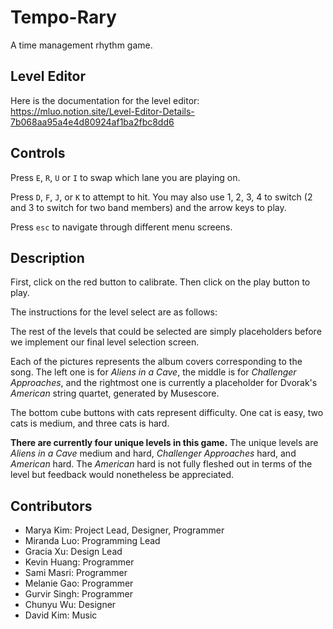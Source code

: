 # Tempo-Rary

A time management rhythm game.

## Level Editor

Here is the documentation for the level editor: https://mluo.notion.site/Level-Editor-Details-7b068aa95a4e4d80924af1ba2fbc8dd6

## Controls

Press `E`, `R`, `U` or `I` to swap which lane you are playing on.

Press `D`, `F`, `J`, or `K` to attempt to hit. You may also use 1, 2, 3, 4 to switch (2 and 3 to switch for two band members) and the arrow keys to play.

Press `esc` to navigate through different menu screens.

## Description

First, click on the red button to calibrate. Then click on the play button to play.

The instructions for the level select are as follows:

The rest of the levels that could be selected are simply placeholders before we implement our final level selection screen.

Each of the pictures represents the album covers corresponding to the song. The left one is for *Aliens in a Cave*, the middle is for *Challenger Approaches*, and the rightmost one is currently a placeholder for Dvorak's *American* string quartet, generated by Musescore.

The bottom cube buttons with cats represent difficulty. One cat is easy, two cats is medium, and three cats is hard.

**There are currently four unique levels in this game.** The unique levels are *Aliens in a Cave* medium and hard, *Challenger Approaches* hard, and *American* hard. The *American* hard is not fully fleshed out in terms of the level but feedback would nonetheless be appreciated.

## Contributors

<!-- TODO: update with links to people's profiles -->

- Marya Kim: Project Lead, Designer, Programmer
- Miranda Luo: Programming Lead
- Gracia Xu: Design Lead
- Kevin Huang: Programmer
- Sami Masri: Programmer
- Melanie Gao: Programmer
- Gurvir Singh: Programmer
- Chunyu Wu: Designer
- David Kim: Music

